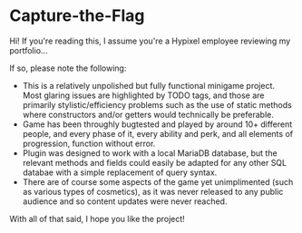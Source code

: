 # Capture-the-Flag
Hi! If you're reading this, I assume you're a Hypixel employee reviewing my portfolio...

If so, please note the following:
- This is a relatively unpolished but fully functional minigame project. Most glaring issues are highlighted by TODO tags, and those are primarily stylistic/efficiency
problems such as the use of static methods where constructors and/or getters would technically be preferable.
- Game has been throughly bugtested and played by around 10+ different people, and every phase of it, every ability and perk, and all elements of progression,
function without error.
- Plugin was designed to work with a local MariaDB database, but the relevant methods and fields could easily be adapted for any other
SQL databae with a simple replacement of query syntax.
- There are of course some aspects of the game yet unimplimented (such as various types of cosmetics), as it was never released to any public audience
and so content updates were never reached.

With all of that said, I hope you like the project!
